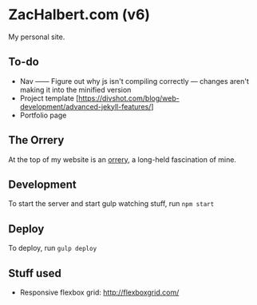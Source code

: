 # ZacHalbert.com (v6)

My personal site.

## To-do

* Nav —— Figure out why js isn't compiling correctly — changes aren't making it into the minified version
* Project template [https://divshot.com/blog/web-development/advanced-jekyll-features/]
* Portfolio page

## The Orrery

At the top of my website is an [orrery](http://en.wikipedia.org/wiki/Orrery), a long-held fascination of mine.

## Development

To start the server and start gulp watching stuff, run `npm start`

## Deploy

To deploy, run `gulp deploy`

## Stuff used

* Responsive flexbox grid: http://flexboxgrid.com/